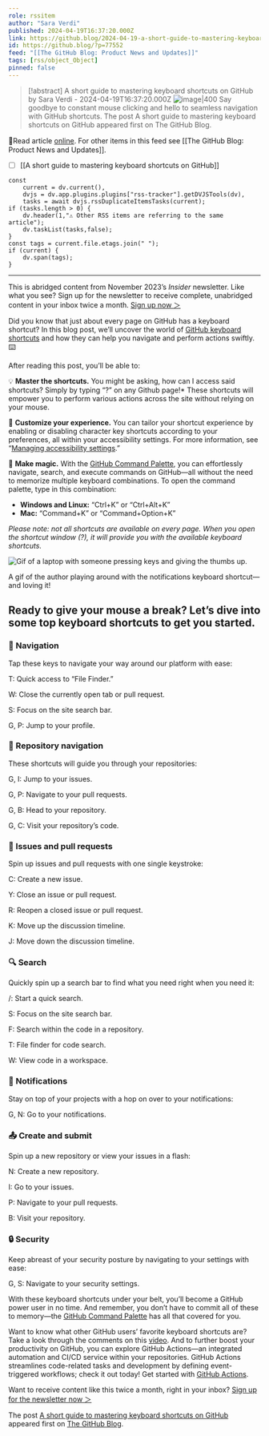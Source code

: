 ```yaml
---
role: rssitem
author: "Sara Verdi"
published: 2024-04-19T16:37:20.000Z
link: https://github.blog/2024-04-19-a-short-guide-to-mastering-keyboard-shortcuts-on-github/
id: https://github.blog/?p=77552
feed: "[[The GitHub Blog꞉ Product News and Updates]]"
tags: [rss/object_Object]
pinned: false
---
```


> [!abstract] A short guide to mastering keyboard shortcuts on GitHub by Sara Verdi - 2024-04-19T16:37:20.000Z
> <span class="rss-image">![image|400](https://github.blog/wp-content/uploads/2024/04/ezgif.com-gif-maker.gif?w=600&resize=600%2C338)</span> Say goodbye to constant mouse clicking and hello to seamless navigation with GitHub shortcuts.  The post A short guide to mastering keyboard shortcuts on GitHub appeared first on The GitHub Blog.

🔗Read article [online](https://github.blog/2024-04-19-a-short-guide-to-mastering-keyboard-shortcuts-on-github/). For other items in this feed see [[The GitHub Blog꞉ Product News and Updates]].

- [ ] [[A short guide to mastering keyboard shortcuts on GitHub]]

~~~dataviewjs
const
    current = dv.current(),
	dvjs = dv.app.plugins.plugins["rss-tracker"].getDVJSTools(dv),
	tasks = await dvjs.rssDuplicateItemsTasks(current);
if (tasks.length > 0) {
	dv.header(1,"⚠ Other RSS items are referring to the same article");
    dv.taskList(tasks,false);
}
const tags = current.file.etags.join(" ");
if (current) {
	dv.span(tags);
}
~~~

- - -
This is abridged content from November 2023’s _Insider_ newsletter. Like what you see? Sign up for the newsletter to receive complete, unabridged content in your inbox twice a month. [Sign up now ＞](https://resources.github.com/newsletter/)

Did you know that just about every page on GitHub has a keyboard shortcut? In this blog post, we’ll uncover the world of [GitHub keyboard shortcuts](https://docs.github.com/get-started/using-github/keyboard-shortcuts) and how they can help you navigate and perform actions swiftly. ⌨️

After reading this post, you’ll be able to:

💡 **Master the shortcuts.** You might be asking, how can I access said shortcuts? Simply by typing “?” on any Github page!* These shortcuts will empower you to perform various actions across the site without relying on your mouse.

🔧 **Customize your experience.** You can tailor your shortcut experience by enabling or disabling character key shortcuts according to your preferences, all within your accessibility settings. For more information, see “[Managing accessibility settings](https://docs.github.com/account-and-profile/setting-up-and-managing-your-personal-account-on-github/managing-user-account-settings/managing-accessibility-settings).”

🎩 **Make magic.** With the [GitHub Command Palette](https://docs.github.com/get-started/using-github/github-command-palette), you can effortlessly navigate, search, and execute commands on GitHub—all without the need to memorize multiple keyboard combinations. To open the command palette, type in this combination:

- **Windows and Linux:** “Ctrl+K” or “Ctrl+Alt+K”
- **Mac:** “Command+K” or “Command+Option+K”

_Please note: not all shortcuts are available on every page. When you open the shortcut window (?), it will provide you with the available keyboard shortcuts._

![Gif of a laptop with someone pressing keys and giving the thumbs up.](https://github.blog/wp-content/uploads/2024/04/ezgif.com-gif-maker.gif?w=600&resize=600%2C338)

A gif of the author playing around with the notifications keyboard shortcut—and loving it!

## Ready to give your mouse a break? Let’s dive into some top keyboard shortcuts to get you started.[](#ready-to-give-your-mouse-a-break-lets-dive-into-some-top-keyboard-shortcuts-to-get-you-started)

### 🚀 Navigation[](#%f0%9f%9a%80-navigation)

Tap these keys to navigate your way around our platform with ease:

T: Quick access to “File Finder.”

W: Close the currently open tab or pull request.

S: Focus on the site search bar.

G, P: Jump to your profile.

### 📂 Repository navigation[](#%f0%9f%93%82-repository-navigation)

These shortcuts will guide you through your repositories:

G, I: Jump to your issues.

G, P: Navigate to your pull requests.

G, B: Head to your repository.

G, C: Visit your repository’s code.

### 📝 Issues and pull requests[](#%f0%9f%93%9d-issues-and-pull-requests)

Spin up issues and pull requests with one single keystroke:

C: Create a new issue.

Y: Close an issue or pull request.

R: Reopen a closed issue or pull request.

K: Move up the discussion timeline.

J: Move down the discussion timeline.

### 🔍 Search[](#%f0%9f%94%8d-search)

Quickly spin up a search bar to find what you need right when you need it:

/: Start a quick search.

S: Focus on the site search bar.

F: Search within the code in a repository.

T: File finder for code search.

W: View code in a workspace.

### 📎 Notifications[](#%f0%9f%93%8e-notifications)

Stay on top of your projects with a hop on over to your notifications:

G, N: Go to your notifications.

### 📤 Create and submit[](#%f0%9f%93%a4-create-and-submit)

Spin up a new repository or view your issues in a flash:

N: Create a new repository.

I: Go to your issues.

P: Navigate to your pull requests.

B: Visit your repository.

### 🔒 Security[](#%f0%9f%94%92-security)

Keep abreast of your security posture by navigating to your settings with ease:

G, S: Navigate to your security settings.

With these keyboard shortcuts under your belt, you’ll become a GitHub power user in no time. And remember, you don’t have to commit all of these to memory—the [GitHub Command Palette](https://docs.github.com/get-started/using-github/github-command-palette) has all that covered for you.

Want to know what other GitHub users’ favorite keyboard shortcuts are? Take a look through the comments on this [video](https://www.linkedin.com/posts/github_githubdev-keyboard-shortcut-activity-7108860082779484160-sgap/?utm_source=share&utm_medium=member_desktop). And to further boost your productivity on GitHub, you can explore GitHub Actions—an integrated automation and CI/CD service within your repositories. GitHub Actions streamlines code-related tasks and development by defining event-triggered workflows; check it out today! Get started with [GitHub Actions](https://github.com/features/actions).

Want to receive content like this twice a month, right in your inbox? [Sign up for the newsletter now ＞](https://resources.github.com/newsletter/)

The post [A short guide to mastering keyboard shortcuts on GitHub](https://github.blog/2024-04-19-a-short-guide-to-mastering-keyboard-shortcuts-on-github/) appeared first on [The GitHub Blog](https://github.blog).